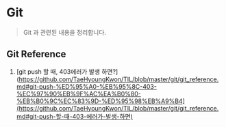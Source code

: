 # Git

> Git 과 관련된 내용을 정리합니다.



## Git Reference

1. [git push 할 때, 403에러가 발생 하면?](https://github.com/TaeHyoungKwon/TIL/blob/master/git/git_reference.md#git-push-%ED%95%A0-%EB%95%8C-403-%EC%97%90%EB%9F%AC%EA%B0%80-%EB%B0%9C%EC%83%9D-%ED%95%98%EB%A9%B4](https://github.com/TaeHyoungKwon/TIL/blob/master/git/git_reference.md#git-push-할-때-403-에러가-발생-하면)